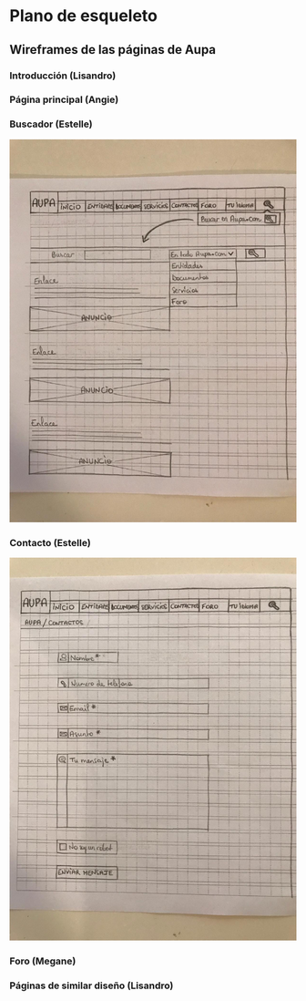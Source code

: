 # Plano de esqueleto

## Wireframes de las páginas de Aupa

### Introducción (Lisandro)

### Página principal (Angie)

### Buscador (Estelle)

![Buscador](buscador.png)

### Contacto (Estelle)

![Contacto](contactos.png)

### Foro (Megane)

### Páginas de similar diseño (Lisandro)
